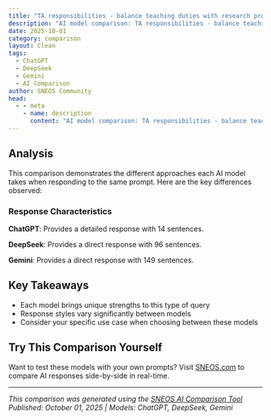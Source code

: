 ```yaml
---
title: "TA responsibilities - balance teaching duties with research progress"
description: "AI model comparison: TA responsibilities - balance teaching duties with research progress..."
date: 2025-10-01
category: comparison
layout: Clean
tags:
  - ChatGPT
  - DeepSeek
  - Gemini
  - AI Comparison
author: SNEOS Community
head:
  - - meta
    - name: description
      content: "AI model comparison: TA responsibilities - balance teaching duties with research progress..."
---
```


<ChatComparison
  title="TA responsibilities - balance teaching duties with research progress"
  prompt="TA responsibilities - balance teaching duties with research progress"
  :responses='{"ChatGPT": "Balancing teaching responsibilities with research progress is a common challenge for graduate teaching assistants (TAs). Here are some strategies to help manage both effectively:\n\n### Time Management\n- **Create a Weekly Schedule:** Allocate specific blocks of time for teaching duties (grading, office hours, preparation) and research activities.\n- **Prioritize Tasks:** Use tools like to-do lists or digital planners to prioritize urgent and important tasks in both teaching and research.\n- **Set Boundaries:** Avoid letting teaching responsibilities spill over into your dedicated research time.\n\n### Efficient Teaching Practices\n- **Prepare in Advance:** Plan lectures, tutorials, and grading rubrics ahead of time to reduce last-minute stress.\n- **Use Technology:** Leverage learning management systems (LMS), grading software, and online resources to streamline teaching tasks.\n- **Delegate When Possible:** If you have a team, divide grading or administrative tasks fairly.\n\n### Communication\n- **Set Expectations:** Communicate clearly with your supervisor and instructors about your availability and workload.\n- **Seek Feedback:** Discuss your progress and challenges regularly with your advisor to get guidance.\n\n### Self-Care and Flexibility\n- **Take Breaks:** Schedule short breaks to maintain focus and avoid burnout.\n- **Be Flexible:** Sometimes research or teaching will demand more attention\u2014adjust your schedule accordingly but keep a long-term balance in mind.\n\n### Leverage Support Resources\n- **Use University Resources:** Attend workshops on time management and teaching skills.\n- **Peer Support:** Collaborate with fellow TAs to share strategies and support.\n\nBy implementing these strategies, you can maintain a productive balance between your teaching duties and research progress.", "DeepSeek": "Of course. This is the quintessential challenge for a Teaching Assistant (TA) in graduate school. Balancing these two demanding roles is difficult but essential for success and well-being.\n\nHere\u2019s a comprehensive guide on how to balance TA responsibilities with research progress, broken down into strategies, mindsets, and practical tips.\n\n---\n\n### Part 1: The Core Mindset and Foundation\n\nBefore diving into tactics, adopt these foundational principles:\n\n1. **It\u0027s a Job, Not Your Identity:** Your TA duties are a job that funds your education. Your research is your primary project and the core of your academic career. While you should be professional and committed to teaching, your research progress is ultimately your top priority.\n2. **Clarity is Crucial:** You must have a clear understanding of the expectations from both your professor (for the course) and your research advisor.\n3. **Proactive Communication is Your Superpower:** Don\u0027t wait for problems to arise. Communicate your schedule, boundaries, and challenges early and often.\n\n---\n\n### Part 2: Practical Strategies for Balancing Both Worlds\n\n#### A. Mastering Your TA Duties Efficiently\n\nThe goal here is to be an effective and helpful TA without letting the role consume all your time.\n\n**1. Time Management \u0026 Scheduling:**\n* **Time-Box Everything:** Allocate a fixed number of hours per week for TA work (e.g., 15 or 20 hours, as per your contract). Put these blocks in your calendar and **treat them as immovable appointments.**\n* **Batch Similar Tasks:** Don\u0027t check email constantly. Schedule 2-3 specific times a day to answer student emails. Grade a batch of assignments in one sitting rather than spreading it out.\n* **Create a \u0022TA Day\u0022:** If your schedule allows, try to consolidate most of your TA work (office hours, grading, lab setup) into one or two dedicated days. This frees up larger, uninterrupted blocks for research on other days.\n\n**2. Leveraging Tools and Efficiency:**\n* **Use Rubrics and Templates:** For grading, detailed rubrics speed up the process immensely and make your feedback more consistent. Create email templates for common student questions (e.g., \u0022Please see section 3.2 of the syllabus.\u0022).\n* **Automate What You Can:** Use tools like online quiz functions in your LMS (Canvas, Moodle, etc.) for low-stakes assessments that auto-grade.\n* **Prepare, Don\u0027t Over-Prepare:** For discussion sections or labs, have a clear plan and key points, but don\u0027t script every minute. Being over-prepared can be as time-consuming as being under-prepared.\n\n**3. Setting Boundaries with Students:**\n* **Clear Communication of Availability:** State your office hours and email response policy (e.g., \u0022I respond within 24 hours on weekdays\u0022) clearly on the syllabus and in your first section.\n* **Manage Student Expectations:** Encourage students to use peer resources, the syllabus, and course forums before coming to you with administrative questions.\n* **Learn to Say \u0022No\u0022 Gracefully:** If a student requests a meeting outside your office hours, you can say, \u0022I\u0027m unavailable at that time, but my next office hours are on [Day]. Please bring your question then, or email me the details.\u0022\n\n#### B. Protecting and Advancing Your Research\n\nYour research is the reason you\u0027re here. Protect it fiercely.\n\n**1. Guard Your Deep Work Time:**\n* **Schedule Research \u0022Appointments\u0022:** Block out large, recurring chunks of time in your calendar for research and treat them as sacred. This is when you do reading, writing, coding, or experiments.\n* **Minimize Distractions:** During research blocks, close your email, silence your phone, and use website blockers if needed. The world of teaching must not intrude during this time.\n\n**2. Communicate with Your Research Advisor:**\n* **Be Transparent:** Keep your advisor informed about your TA responsibilities, especially during busy periods like midterms and finals. A good advisor will understand and help you navigate the crunch times.\n* **Set Clear Research Goals:** During your meetings, establish small, achievable weekly or bi-weekly goals. This creates accountability and ensures steady progress, even when TA work is heavy.\n\n**3. Integrate and Compartmentalize:**\n* **Find Synergies (When Possible):** Sometimes, teaching a fundamental concept can deepen your own understanding of your research field. If you\u0027re TAing for a course closely related to your research, you can frame examples from your work.\n* **Practice Mental Compartmentalization:** When you leave your TA office hours, make a conscious effort to \u0022switch hats.\u0022 Don\u0027t ruminate on student problems while you\u0027re in the lab or library. This mental separation is key to preventing burnout.\n\n---\n\n### Part 3: Navigating Common Scenarios and Challenges\n\n| Scenario | Challenge | Strategy |\n| :--- | :--- | :--- |\n| **Grading Crunch** | A large stack of papers/exams arrives right before a research deadline. | **1. Communicate:** Inform your research advisor about the temporary high demand. \u003Cbr\u003E **2. Negotiate (if possible):** Ask the course professor if the grading can be split or if the deadline can be extended by a day. \u003Cbr\u003E **3. Time-Box \u0026 Power Through:** Dedicate specific, intense blocks to grading, then return to research. |\n| **Demanding Professor** | The course professor expects you to be available 24/7 or assigns work beyond your contract hours. | **1. Refer to the Contract:** Politely remind them of your contracted hours. \u003Cbr\u003E **2. Propose Solutions:** \u0022I\u0027ve reached my 20 hours this week. To take on this new task, should I deprioritize [X other task]?\u0022 \u003Cbr\u003E **3. Escalate if Necessary:** If the situation doesn\u0027t improve, discuss it with your department\u0027s graduate coordinator. |\n| **The \u0022Helping\u0022 Trap** | You are a kind person, and students (or the professor) take advantage, loading you with extra work. | **1. Clarify Your Role:** Remember your job is to facilitate learning, not to be a private tutor or therapist. \u003Cbr\u003E **2. Use Redirects:** \u0022That\u0027s a great question that we don\u0027t have time for now. I suggest you review the textbook chapter on X and we can discuss the core concept in office hours.\u0022 |\n| **Guilt \u0026 Burnout** | Feeling guilty for not doing \u0022enough\u0022 in either role, leading to exhaustion. | **1. Self-Check:** Are you meeting your contractual obligations? If yes, you are doing your job. \u003Cbr\u003E **2. Prioritize Health:** Sleep, exercise, and socializing are not optional; they are what enable you to perform in both roles. \u003Cbr\u003E **3. Talk to Peers:** You are not alone. Sharing struggles with other TAs is incredibly validating and helpful. |\n\n---\n\n### Final Takeaway\n\nBalancing teaching and research is a skill you develop over time. It requires **intentionality, clear communication, and firm boundaries.** By being efficient and organized in your TA duties, you create the protected space necessary to make meaningful progress on your research. Remember, this balance is not just about surviving graduate school\u2014it\u0027s a training ground for a future academic career where these same juggling acts are the norm.", "Gemini": "Balancing teaching duties with research progress as a TA is a constant challenge. Here\u0027s a breakdown of strategies, divided into planning, time management, and communication, to help you navigate this:\n\n**I. Planning and Prioritization:**\n\n* **A. Understanding the Scope:**\n\n * **1. Clarify Expectations:** Immediately upon accepting the TA position, clarify your responsibilities with the professor. Ask specific questions like:\n * How many hours per week are expected for TA duties?\n * What specific tasks are included (grading, leading sections, holding office hours, preparing materials, etc.)?\n * What is the grading policy (leniency, specific rubric)?\n * Are there opportunities for professional development related to teaching?\n * **2. Analyze Your Research:** Break down your research goals for the semester into smaller, manageable tasks. Estimate how much time each task will take. Be realistic!\n * **3. Create a Semester/Weekly Plan:** Combine your teaching and research obligations into a comprehensive plan. This is crucial for seeing the \u0022big picture\u0022 and identifying potential conflicts. Consider using a calendar or project management software (e.g., Trello, Asana, Google Calendar).\n* **B. Prioritization Techniques:**\n\n * **1. Identify Urgent vs. Important Tasks:** Use the Eisenhower Matrix (Urgent/Important) to prioritize. Teaching deadlines are often urgent, but research progress is often important (but not always urgent).\n * **2. Batch Similar Tasks:** Group similar tasks together. For example, dedicate a specific block of time to grading all assignments of a certain type. Group all lab preparation tasks together. Batching minimizes context switching, which is inefficient.\n * **3. Break Down Large Tasks:** Both teaching and research tasks can feel overwhelming. Break them down into smaller, more manageable sub-tasks. This makes them less daunting and easier to schedule.\n * **4. Prioritize Based on Deadlines and Impact:** Clearly mark teaching deadlines (grading, lecture prep) and research deadlines (conference submissions, data collection milestones). Prioritize tasks that have the most immediate deadlines or the biggest impact on your overall goals.\n* **C. Anticipate Problems:**\n\n * **1. Plan for Unexpected Events:** Life happens! Factor in buffer time for unexpected delays (e.g., illness, technical problems, difficult student interactions).\n * **2. Identify Potential Bottlenecks:** Are there any potential roadblocks in your research or teaching? For example, will you need access to a specific lab instrument that may be unavailable? Will you need to collect data from participants with limited availability? Plan ahead to mitigate these issues.\n * **3. Create Contingency Plans:** Have back-up plans for when things don\u0027t go as scheduled. If you can\u0027t get to all of your grading on a certain day, decide when you will catch up. If your experiment fails, have a plan for an alternative experiment or analysis.\n\n**II. Time Management:**\n\n* **A. Time Blocking:**\n\n * **1. Allocate Specific Time Slots:** Assign specific blocks of time in your calendar to both teaching and research activities. Be as precise as possible (e.g., \u0022Monday 2-4 pm: Grade Homework 1\u0022). Treat these appointments as non-negotiable.\n * **2. Protect Your Time:** Defend your allocated time blocks from distractions. Turn off notifications, close unnecessary browser tabs, and find a quiet workspace.\n * **3. Account for Travel Time:** Factor in travel time between classes, labs, and your research space.\n* **B. Effective Work Habits:**\n\n * **1. Use the Pomodoro Technique:** Work in focused bursts of 25 minutes, followed by a 5-minute break. This can improve concentration and prevent burnout.\n * **2. Minimize Distractions:** Identify your biggest distractions and develop strategies to minimize them. This might involve using website blockers, turning off social media notifications, or working in a quiet location.\n * **3. Learn to Say No:** It\u0027s okay to decline requests that will overextend your capacity. Be polite but firm. \u0022Thank you for thinking of me, but I\u0027m currently at capacity with my research and teaching commitments.\u0022\n * **4. Batch Email Checking:** Resist the urge to constantly check your email. Set aside specific times each day to respond to emails.\n* **C. Optimize Your Workflow:**\n\n * **1. Streamline Teaching Tasks:** Look for ways to make your teaching tasks more efficient. Can you reuse grading rubrics? Can you create templates for common student questions? Can you use online tools to automate some grading tasks?\n * **2. Find Overlap (If Possible):** Are there opportunities to integrate your research into your teaching? Could you use examples from your research in your lectures? Could you assign students projects that are related to your research area? This can save time and make both activities more engaging.\n * **3. Use Technology Wisely:** Leverage technology to manage your tasks, schedule appointments, and communicate with students and your advisor.\n * **4. Document Everything:** Keep a detailed record of your research progress, teaching activities, and time spent on each. This can help you track your productivity and identify areas for improvement.\n\n**III. Communication and Collaboration:**\n\n* **A. Communicate with Your Advisor:**\n\n * **1. Regular Meetings:** Schedule regular meetings with your research advisor to discuss your progress and any challenges you are facing.\n * **2. Be Transparent:** Be honest about your workload and any difficulties you are having balancing your teaching and research responsibilities.\n * **3. Seek Feedback:** Ask your advisor for feedback on your time management strategies and research plan. They may have valuable insights and suggestions.\n* **B. Communicate with Your Professor (for TA duties):**\n\n * **1. Stay Informed:** Keep the professor informed of your progress on TA tasks.\n * **2. Ask for Help:** Don\u0027t hesitate to ask the professor for clarification or assistance if you are unsure about something.\n * **3. Provide Feedback:** Offer feedback on the course materials or teaching methods if you have suggestions for improvement.\n* **C. Collaboration:**\n\n * **1. Collaborate with Other TAs:** If possible, collaborate with other TAs in the course. You can share ideas, divide tasks, and provide support to each other.\n * **2. Seek Help from Peers:** Talk to other graduate students who have successfully balanced teaching and research responsibilities. They can offer valuable advice and support.\n\n**IV. Self-Care:**\n\n* **A. Prioritize Your Well-Being:**\n\n * **1. Schedule Time for Rest and Relaxation:** Don\u0027t let your academic work consume your entire life. Schedule time for activities that you enjoy and that help you relax.\n * **2. Get Enough Sleep:** Adequate sleep is essential for both physical and mental health. Aim for 7-8 hours of sleep per night.\n * **3. Eat Healthy:** Fuel your body with nutritious foods to maintain energy levels and focus.\n * **4. Exercise Regularly:** Physical activity can reduce stress, improve mood, and boost cognitive function.\n* **B. Manage Stress:**\n\n * **1. Identify Your Stressors:** What specific aspects of your teaching and research are causing you the most stress?\n * **2. Develop Coping Mechanisms:** Find healthy ways to manage stress, such as exercise, meditation, spending time in nature, or talking to a friend or therapist.\n * **3. Seek Support:** Don\u0027t be afraid to ask for help if you are feeling overwhelmed. Talk to your advisor, professor, friends, family, or a therapist.\n\n**Key Takeaways:**\n\n* **Proactive planning is essential.** Don\u0027t wait for things to become overwhelming.\n* **Realistic expectations are crucial.** Don\u0027t overestimate how much you can accomplish in a given amount of time.\n* **Effective communication is key.** Keep your advisor and professor informed of your progress and any challenges you are facing.\n* **Prioritize self-care.** Your well-being is essential for your academic success.\n\nBalancing teaching and research requires ongoing effort and adjustment. Don\u0027t be afraid to experiment with different strategies until you find what works best for you. Good luck!\n"}' 
  published-date="11:07"
/>

## Analysis

This comparison demonstrates the different approaches each AI model takes when responding to the same prompt. Here are the key differences observed:

### Response Characteristics

**ChatGPT**: Provides a detailed response with 14 sentences. 

**DeepSeek**: Provides a direct response with 96 sentences. 

**Gemini**: Provides a direct response with 149 sentences. 

## Key Takeaways

- Each model brings unique strengths to this type of query
- Response styles vary significantly between models
- Consider your specific use case when choosing between these models

## Try This Comparison Yourself

Want to test these models with your own prompts? Visit [SNEOS.com](https://sneos.com) to compare AI responses side-by-side in real-time.

---

*This comparison was generated using the [SNEOS AI Comparison Tool](https://sneos.com)*
*Published: October 01, 2025 | Models: ChatGPT, DeepSeek, Gemini*
